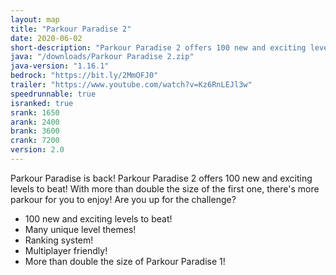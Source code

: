 ```yaml
---
layout: map
title: "Parkour Paradise 2"
date: 2020-06-02
short-description: "Parkour Paradise 2 offers 100 new and exciting levels for you to enjoy!"
java: "/downloads/Parkour Paradise 2.zip"
java-version: "1.16.1"
bedrock: "https://bit.ly/2MmOFJ0"
trailer: "https://www.youtube.com/watch?v=Kz6RnLEJl3w"
speedrunnable: true
isranked: true
srank: 1650
arank: 2400
brank: 3600 
crank: 7200
version: 2.0
---
```


Parkour Paradise is back! Parkour Paradise 2 offers 100 new and exciting levels to beat! With more than double the size of the first one, there's more parkour for you to enjoy! Are you up for the challenge?

- 100 new and exciting levels to beat!
- Many unique level themes!
- Ranking system!
- Multiplayer friendly!
- More than double the size of Parkour Paradise 1!